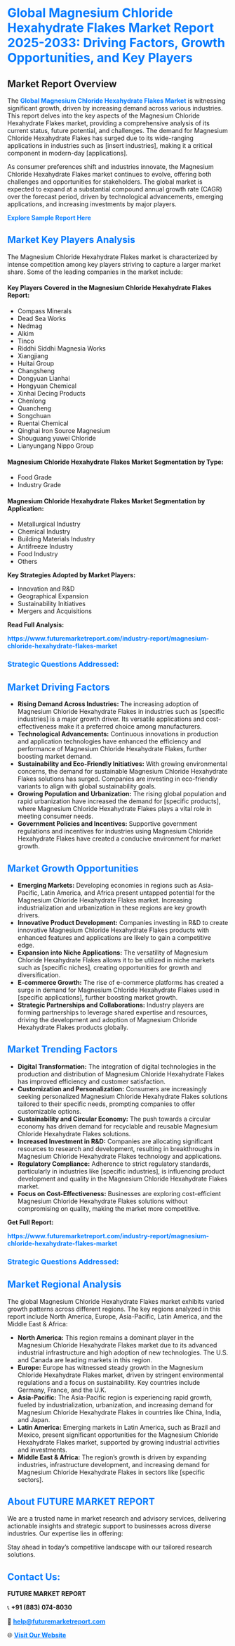 <h1 style="color: #007BFF;">Global Magnesium Chloride Hexahydrate Flakes Market Report 2025-2033: Driving Factors, Growth Opportunities, and Key Players</h1>

<section id="overview">
<h2>Market Report Overview</h2>
<p>The <a href="https://www.futuremarketreport.com/industry-report/magnesium-chloride-hexahydrate-flakes-market" style="color: #007BFF; text-decoration: none;"><strong>Global Magnesium Chloride Hexahydrate Flakes Market</strong></a> is witnessing significant growth, driven by increasing demand across various industries. This report delves into the key aspects of the Magnesium Chloride Hexahydrate Flakes market, providing a comprehensive analysis of its current status, future potential, and challenges. The demand for Magnesium Chloride Hexahydrate Flakes has surged due to its wide-ranging applications in industries such as [insert industries], making it a critical component in modern-day [applications].</p>
<p>As consumer preferences shift and industries innovate, the Magnesium Chloride Hexahydrate Flakes market continues to evolve, offering both challenges and opportunities for stakeholders. The global market is expected to expand at a substantial compound annual growth rate (CAGR) over the forecast period, driven by technological advancements, emerging applications, and increasing investments by major players.</p>
</section>

<section id="overview">
<p><a href="https://www.futuremarketreport.com/request-sample/reportId=97029" style="color: #007BFF; text-decoration: none;"><strong>Explore Sample Report Here</strong></a></p>
</section>

<section id="key-players">
<h2 style="color: #007BFF;">Market Key Players Analysis</h2>
<p>The Magnesium Chloride Hexahydrate Flakes market is characterized by intense competition among key players striving to capture a larger market share. Some of the leading companies in the market include:</p>
<h4>Key Players Covered in the Magnesium Chloride Hexahydrate Flakes Report:</h4>
<ul><li>Compass Minerals</li><li>Dead Sea Works</li><li>Nedmag</li><li>Alkim</li><li>Tinco</li><li>Riddhi Siddhi Magnesia Works</li><li>Xiangjiang</li><li>Huitai Group</li><li>Changsheng</li><li>Dongyuan Lianhai</li><li>Hongyuan Chemical</li><li>Xinhai Decing Products</li><li>Chenlong</li><li>Quancheng</li><li>Songchuan</li><li>Ruentai Chemical</li><li>Qinghai Iron Source Magnesium</li><li>Shouguang yuwei Chloride</li><li>Lianyungang Nippo Group</li></ul>
<h4>Magnesium Chloride Hexahydrate Flakes Market Segmentation by Type:</h4>
<ul><li>Food Grade</li><li>Industry Grade</li></ul>

<h4>Magnesium Chloride Hexahydrate Flakes Market Segmentation by Application:</h4>
<ul><li>Metallurgical Industry</li><li>Chemical Industry</li><li>Building Materials Industry</li><li>Antifreeze Industry</li><li>Food Industry</li><li>Others</li></ul>
<p><strong>Key Strategies Adopted by Market Players:</strong></p>
<ul>
<li>Innovation and R&D</li>
<li>Geographical Expansion</li>
<li>Sustainability Initiatives</li>
<li>Mergers and Acquisitions</li>
</ul>
</section>

<section>
<p><strong>Read Full Analysis: </strong></p><a href="https://www.futuremarketreport.com/industry-report/magnesium-chloride-hexahydrate-flakes-market" style="color: #007BFF; text-decoration: none;"><strong>https://www.futuremarketreport.com/industry-report/magnesium-chloride-hexahydrate-flakes-market</strong></a>
<h3 style="color: #007BFF;">Strategic Questions Addressed:</h3>
</section>

<section id="driving-factors">
<h2 style="color: #007BFF;">Market Driving Factors</h2>
<ul>
<li><strong>Rising Demand Across Industries:</strong> The increasing adoption of Magnesium Chloride Hexahydrate Flakes in industries such as [specific industries] is a major growth driver. Its versatile applications and cost-effectiveness make it a preferred choice among manufacturers.</li>
<li><strong>Technological Advancements:</strong> Continuous innovations in production and application technologies have enhanced the efficiency and performance of Magnesium Chloride Hexahydrate Flakes, further boosting market demand.</li>
<li><strong>Sustainability and Eco-Friendly Initiatives:</strong> With growing environmental concerns, the demand for sustainable Magnesium Chloride Hexahydrate Flakes solutions has surged. Companies are investing in eco-friendly variants to align with global sustainability goals.</li>
<li><strong>Growing Population and Urbanization:</strong> The rising global population and rapid urbanization have increased the demand for [specific products], where Magnesium Chloride Hexahydrate Flakes plays a vital role in meeting consumer needs.</li>
<li><strong>Government Policies and Incentives:</strong> Supportive government regulations and incentives for industries using Magnesium Chloride Hexahydrate Flakes have created a conducive environment for market growth.</li>
</ul>
</section>

<section id="growth-opportunities">
<h2 style="color: #007BFF;">Market Growth Opportunities</h2>
<ul>
<li><strong>Emerging Markets:</strong> Developing economies in regions such as Asia-Pacific, Latin America, and Africa present untapped potential for the Magnesium Chloride Hexahydrate Flakes market. Increasing industrialization and urbanization in these regions are key growth drivers.</li>
<li><strong>Innovative Product Development:</strong> Companies investing in R&D to create innovative Magnesium Chloride Hexahydrate Flakes products with enhanced features and applications are likely to gain a competitive edge.</li>
<li><strong>Expansion into Niche Applications:</strong> The versatility of Magnesium Chloride Hexahydrate Flakes allows it to be utilized in niche markets such as [specific niches], creating opportunities for growth and diversification.</li>
<li><strong>E-commerce Growth:</strong> The rise of e-commerce platforms has created a surge in demand for Magnesium Chloride Hexahydrate Flakes used in [specific applications], further boosting market growth.</li>
<li><strong>Strategic Partnerships and Collaborations:</strong> Industry players are forming partnerships to leverage shared expertise and resources, driving the development and adoption of Magnesium Chloride Hexahydrate Flakes products globally.</li>
</ul>
</section>

<section id="trending-factors">
<h2 style="color: #007BFF;">Market Trending Factors</h2>
<ul>
<li><strong>Digital Transformation:</strong> The integration of digital technologies in the production and distribution of Magnesium Chloride Hexahydrate Flakes has improved efficiency and customer satisfaction.</li>
<li><strong>Customization and Personalization:</strong> Consumers are increasingly seeking personalized Magnesium Chloride Hexahydrate Flakes solutions tailored to their specific needs, prompting companies to offer customizable options.</li>
<li><strong>Sustainability and Circular Economy:</strong> The push towards a circular economy has driven demand for recyclable and reusable Magnesium Chloride Hexahydrate Flakes solutions.</li>
<li><strong>Increased Investment in R&D:</strong> Companies are allocating significant resources to research and development, resulting in breakthroughs in Magnesium Chloride Hexahydrate Flakes technology and applications.</li>
<li><strong>Regulatory Compliance:</strong> Adherence to strict regulatory standards, particularly in industries like [specific industries], is influencing product development and quality in the Magnesium Chloride Hexahydrate Flakes market.</li>
<li><strong>Focus on Cost-Effectiveness:</strong> Businesses are exploring cost-efficient Magnesium Chloride Hexahydrate Flakes solutions without compromising on quality, making the market more competitive.</li>
</ul>
</section>

<section>
<p><strong>Get Full Report: </strong></p><a href="https://www.futuremarketreport.com/industry-report/magnesium-chloride-hexahydrate-flakes-market" style="color: #007BFF; text-decoration: none;"><strong>https://www.futuremarketreport.com/industry-report/magnesium-chloride-hexahydrate-flakes-market</strong></a>
<h3 style="color: #007BFF;">Strategic Questions Addressed:</h3>
</section>


<section id="regional-analysis">
<h2 style="color: #007BFF;">Market Regional Analysis</h2>
<p>The global Magnesium Chloride Hexahydrate Flakes market exhibits varied growth patterns across different regions. The key regions analyzed in this report include North America, Europe, Asia-Pacific, Latin America, and the Middle East & Africa:</p>
<ul>
<li><strong>North America:</strong> This region remains a dominant player in the Magnesium Chloride Hexahydrate Flakes market due to its advanced industrial infrastructure and high adoption of new technologies. The U.S. and Canada are leading markets in this region.</li>
<li><strong>Europe:</strong> Europe has witnessed steady growth in the Magnesium Chloride Hexahydrate Flakes market, driven by stringent environmental regulations and a focus on sustainability. Key countries include Germany, France, and the U.K.</li>
<li><strong>Asia-Pacific:</strong> The Asia-Pacific region is experiencing rapid growth, fueled by industrialization, urbanization, and increasing demand for Magnesium Chloride Hexahydrate Flakes in countries like China, India, and Japan.</li>
<li><strong>Latin America:</strong> Emerging markets in Latin America, such as Brazil and Mexico, present significant opportunities for the Magnesium Chloride Hexahydrate Flakes market, supported by growing industrial activities and investments.</li>
<li><strong>Middle East & Africa:</strong> The region’s growth is driven by expanding industries, infrastructure development, and increasing demand for Magnesium Chloride Hexahydrate Flakes in sectors like [specific sectors].</li>
</ul>
</section>

<footer>
<h2 style="color: #007BFF;">About FUTURE MARKET REPORT</h2>
<p>We are a trusted name in market research and advisory services, delivering actionable insights and strategic support to businesses across diverse industries. Our expertise lies in offering:</p>

<p>Stay ahead in today’s competitive landscape with our tailored research solutions.</p>

<h2 style="color: #007BFF;">Contact Us:</h2>
<p><strong>FUTURE MARKET REPORT</strong></p>
<p>📞 <strong>+91 (883) 074-8030</strong></p>
<p>📧 <strong><a href="mailto:help@futuremarketreport.com" style="color: #007BFF;">help@futuremarketreport.com</a></strong></p>
<p>🌐 <strong><a href="https://www.futuremarketreport.com/" style="color: #007BFF;">Visit Our Website</a></strong></p>
</footer>